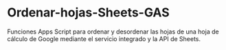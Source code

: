 # Ordenar-hojas-Sheets-GAS
Funciones Apps Script para ordenar y desordenar las hojas de una hoja de cálculo de Google mediante el servicio integrado y la API de Sheets.
